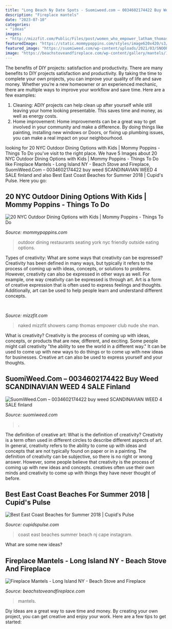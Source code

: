 ```yaml
---
title: "Long Beach Ny Date Spots - Suomiweed.com – 0034602174422 Buy Weed Scandinavian Weed 4 Sale Finland"
description: "Fireplace mantels"
date: "2023-07-10"
categories:
- "ideas"
images:
- "http://mizzfit.com/Public/Files/post/women_who_empower_latham_thomas_thumbnail_6455af3d3c.jpg"
featuredImage: "https://static.mommypoppins.com/styles/image620x420/s3/images/outdoor-dining-with-new-york-city-kids.jpg?itok=OKOl5tGB"
featured_image: "https://suomiweed.com/wp-content/uploads/2021/03/SNOOP-DOG-1200x675.jpg"
image: "https://beachstoveandfireplace.com/wp-content/gallery/mantels/1130-70-531-cast-stone-mantel1.jpg"
---
```



The benefits of DIY projects: satisfaction and productivity.
There are many benefits to DIY projects satisfaction and productivity. By taking the time to complete your own projects, you can improve your quality of life and save money. Whether you’re a new homeowner or an experienced mechanic, there are multiple ways to improve your workflow and save time. Here are a few examples: 
1. Cleaning: ADIY projects can help clean up after yourself while still leaving your home looking presentable. This saves time and money, as well as energy costs. 
2. Home improvement: Home improvements can be a great way to get involved in your community and make a difference. By doing things like painting, installing new windows or Doors, or fixing up plumbing issues, you can make a real impact on your neighbourhood. 

	

		
looking for 20 NYC Outdoor Dining Options with Kids | Mommy Poppins - Things To Do you've visit to the right place. We have 5 Images about 20 NYC Outdoor Dining Options with Kids | Mommy Poppins - Things To Do like Fireplace Mantels - Long Island NY - Beach Stove and Fireplace, SuomiWeed.Com – 0034602174422 buy weed SCANDINAVIAN WEED 4 SALE finland and also Best East Coast Beaches for Summer 2018 | Cupid&#039;s Pulse. Here you go:
		
    
## 20 NYC Outdoor Dining Options With Kids | Mommy Poppins - Things To Do

<img loading=lazy src="https://static.mommypoppins.com/styles/image620x420/s3/images/outdoor-dining-with-new-york-city-kids.jpg?itok=OKOl5tGB" onerror="this.onerror=null;this.src='https://tse3.mm.bing.net/th?id=OIP.xPphBDOmpoF4Tfm8mHJ5gwHaFB&amp;pid=15.1';" alt="20 NYC Outdoor Dining Options with Kids | Mommy Poppins - Things To Do">

_Source: mommypoppins.com_

>outdoor dining restaurants seating york nyc friendly outside eating options. 

	

Types of creativity: What are some ways that creativity can be expressed?
Creativity has been defined in many ways, but typically it refers to the process of coming up with ideas, concepts, or solutions to problems. However, creativity can also be expressed in other ways as well. For example, one way creativity can be expressed is through art. Art is a form of creative expression that is often used to express feelings and thoughts. Additionally, art can be used to help people learn and understand different concepts.

    
## 

<img loading=lazy src="http://mizzfit.com/Public/Files/post/women_who_empower_latham_thomas_thumbnail_6455af3d3c.jpg" onerror="this.onerror=null;this.src='https://tse4.mm.bing.net/th?id=OIP.V4jHsme5mJse9O0dqQ8qWAHaEX&amp;pid=15.1';" alt="">

_Source: mizzfit.com_

>naked mizzfit showers camp thomas empower club nude she man. 

	

What is creativity?
Creativity is the process of coming up with ideas, concepts, or products that are new, different, and exciting. Some people might call creativity "the ability to see the world in a different way." It can be used to come up with new ways to do things or to come up with new ideas for businesses. Creative art can also be used to express yourself and your thoughts.

    
## SuomiWeed.Com – 0034602174422 Buy Weed SCANDINAVIAN WEED 4 SALE Finland

<img loading=lazy src="https://suomiweed.com/wp-content/uploads/2021/03/SNOOP-DOG-1200x675.jpg" onerror="this.onerror=null;this.src='https://tse3.mm.bing.net/th?id=OIP.1p061upPWng1vqpdplHUoAHaEK&amp;pid=15.1';" alt="SuomiWeed.Com – 0034602174422 buy weed SCANDINAVIAN WEED 4 SALE finland">

_Source: suomiweed.com_

>. 

	

The definition of creative art: What is the definition of creativity?
Creativity is a term often used in different circles to describe different aspects of art. In general, creativity refers to the ability to come up with ideas and concepts that are not typically found on paper or in a painting. The definition of creativity can be subjective, so there is no right or wrong answer. However, some people believe that creativity is the process of coming up with new ideas and concepts. creatives often use their own minds and creativity to come up with things they have never thought of before.

    
## Best East Coast Beaches For Summer 2018 | Cupid&#039;s Pulse

<img loading=lazy src="http://cupidspulse.com/wp-content/uploads/2018/05/IMG_1672-e1525181677337.jpeg" onerror="this.onerror=null;this.src='https://tse3.mm.bing.net/th?id=OIP.52BiBnb7wSe0X7unJpl20wHaEd&amp;pid=15.1';" alt="Best East Coast Beaches for Summer 2018 | Cupid&#039;s Pulse">

_Source: cupidspulse.com_

>coast east beaches summer beach nj cape instagram. 

	

What are some new ideas?
 

    
## Fireplace Mantels - Long Island NY - Beach Stove And Fireplace

<img loading=lazy src="https://beachstoveandfireplace.com/wp-content/gallery/mantels/1130-70-531-cast-stone-mantel1.jpg" onerror="this.onerror=null;this.src='https://tse2.mm.bing.net/th?id=OIP.oaVmre2wji1mPb8TDSR5igHaHR&amp;pid=15.1';" alt="Fireplace Mantels - Long Island NY - Beach Stove and Fireplace">

_Source: beachstoveandfireplace.com_

>mantels. 

	

Diy Ideas are a great way to save time and money. By creating your own project, you can get creative and enjoy your work. Here are a few tips to get started: 

